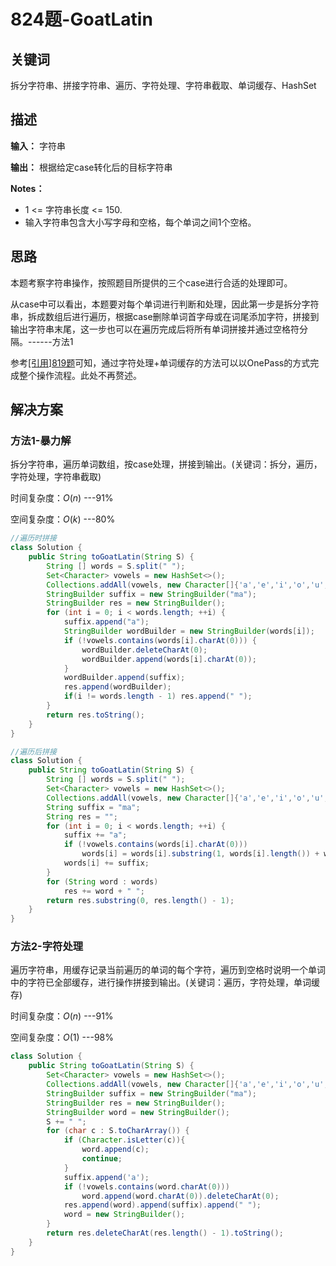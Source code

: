 # 824题-GoatLatin

## 关键词

拆分字符串、拼接字符串、遍历、字符处理、字符串截取、单词缓存、HashSet

## 描述

**输入：** 字符串

**输出：** 根据给定case转化后的目标字符串

**Notes：**

- 1 <= 字符串长度 <= 150.
- 输入字符串包含大小写字母和空格，每个单词之间1个空格。

## 思路

本题考察字符串操作，按照题目所提供的三个case进行合适的处理即可。

从case中可以看出，本题要对每个单词进行判断和处理，因此第一步是拆分字符串，拆成数组后进行遍历，根据case删除单词首字母或在词尾添加字符，拼接到输出字符串末尾，这一步也可以在遍历完成后将所有单词拼接并通过空格符分隔。------方法1

参考[[引用]819题](..\求最值\间接求最值\819题-最频繁单词.md)可知，通过字符处理+单词缓存的方法可以以OnePass的方式完成整个操作流程。此处不再赘述。

## 解决方案

### 方法1-暴力解

拆分字符串，遍历单词数组，按case处理，拼接到输出。(关键词：拆分，遍历，字符处理，字符串截取)

时间复杂度：$O(n)$ ---91%

空间复杂度：$O(k)$ ---80%

``` java
//遍历时拼接
class Solution {
    public String toGoatLatin(String S) {
        String [] words = S.split(" ");
        Set<Character> vowels = new HashSet<>();
        Collections.addAll(vowels, new Character[]{'a','e','i','o','u', 'A', 'E', 'I', 'O', 'U'});
        StringBuilder suffix = new StringBuilder("ma");
        StringBuilder res = new StringBuilder();
        for (int i = 0; i < words.length; ++i) {
            suffix.append("a");
            StringBuilder wordBuilder = new StringBuilder(words[i]);
            if (!vowels.contains(words[i].charAt(0))) {
                wordBuilder.deleteCharAt(0);
                wordBuilder.append(words[i].charAt(0));
            }
            wordBuilder.append(suffix);
            res.append(wordBuilder);
            if(i != words.length - 1) res.append(" ");
        }
        return res.toString();
    }
}
```

``` java
//遍历后拼接
class Solution {
    public String toGoatLatin(String S) {
        String [] words = S.split(" ");
        Set<Character> vowels = new HashSet<>();
        Collections.addAll(vowels, new Character[]{'a','e','i','o','u', 'A', 'E', 'I', 'O', 'U'});
        String suffix = "ma";
        String res = "";
        for (int i = 0; i < words.length; ++i) {
            suffix += "a";
            if (!vowels.contains(words[i].charAt(0)))
                words[i] = words[i].substring(1, words[i].length()) + words[i].charAt(0);
            words[i] += suffix;
        }
        for (String word : words)
            res += word + " ";
        return res.substring(0, res.length() - 1);
    }
}
```

### 方法2-字符处理

遍历字符串，用缓存记录当前遍历的单词的每个字符，遍历到空格时说明一个单词中的字符已全部缓存，进行操作拼接到输出。(关键词：遍历，字符处理，单词缓存)

时间复杂度：$O(n)$   ---91%

空间复杂度：$O(1)$   ---98%

``` java
class Solution {
    public String toGoatLatin(String S) {
        Set<Character> vowels = new HashSet<>();
        Collections.addAll(vowels, new Character[]{'a','e','i','o','u', 'A', 'E', 'I', 'O', 'U'});
        StringBuilder suffix = new StringBuilder("ma");
        StringBuilder res = new StringBuilder();
        StringBuilder word = new StringBuilder();
        S += " ";
        for (char c : S.toCharArray()) {
            if (Character.isLetter(c)){
                word.append(c);
                continue;
            }
            suffix.append('a');
            if (!vowels.contains(word.charAt(0)))
                word.append(word.charAt(0)).deleteCharAt(0);
            res.append(word).append(suffix).append(" ");
            word = new StringBuilder();
        }
        return res.deleteCharAt(res.length() - 1).toString();
    }
}
```
